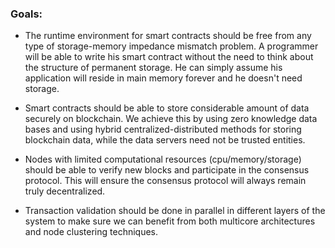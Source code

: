 ### Goals:

- The runtime environment for smart contracts should be free from any type of storage-memory impedance mismatch
  problem. A programmer will be able to write his smart contract without the need to think about the structure of
  permanent storage. He can simply assume his application will reside in main memory forever and he doesn't need
  storage.

- Smart contracts should be able to store considerable amount of data securely on blockchain. We achieve this by
  using zero knowledge data bases and using hybrid centralized-distributed methods for storing blockchain data, while
  the data servers need not be trusted entities.
  
- Nodes with limited computational resources (cpu/memory/storage) should be able to verify new blocks and
  participate in the consensus protocol. This will ensure the consensus protocol will always remain truly
  decentralized.
  
- Transaction validation should be done in parallel in different layers of the system to make sure we can benefit from
  both multicore architectures and node clustering techniques.
  

<!---
*α* =  − ln (1 − *M*<sub>*n* + *k*</sub>/*X*) / *n*
<img src="https://render.githubusercontent.com/render/math?math=e^{i \pi} = -1">
h<sub>&theta;</sub>(x) = &pi;<sub>o</sub> x + &theta;<sub>1</sub>x
--->
